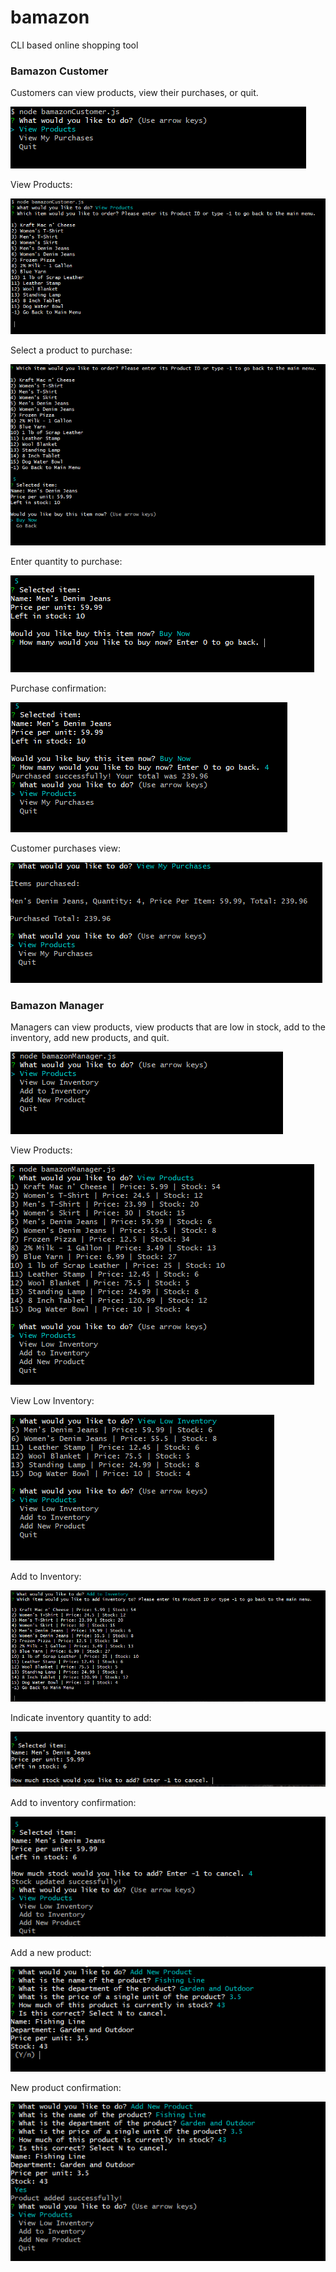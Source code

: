 # bamazon
CLI based online shopping tool

### Bamazon Customer

Customers can view products, view their purchases, or quit.

![bamazonCustomerStart](images/bamazonCustomerStart.png)

View Products:

![bamazonCustomerViewProducts](images/bamazonCustomerViewProducts.png)

Select a product to purchase:

![bamazonCustomerBuyProductConfirm](images/bamazonCustomerBuyProductConfirm.png)

Enter quantity to purchase:

![bamazonCustomerBuyProductQuantity](images/bamazonCustomerBuyProductQuantity.png)

Purchase confirmation:

![bamazonCustomerPurchaseConfirmation](images/bamazonCustomerPurchaseConfirmation.png)

Customer purchases view:

![bamazonCustomerViewPurchases](images/bamazonCustomerViewPurchases.png)

### Bamazon Manager

Managers can view products, view products that are low in stock, add to the inventory, add new products, and quit.

![bamazonManagerStart](images/bamazonManagerStart.png)

View Products:

![bamazonManagerViewProducts](images/bamazonManagerViewProducts.png)

View Low Inventory:

![bamazonManagerViewLowStock](images/bamazonManagerViewLowStock.png)

Add to Inventory:

![bamazonManagerAddToStock](images/bamazonManagerAddToStock.png)

Indicate inventory quantity to add:

![bamazonManagerAddQuantity](images/bamazonManagerAddQuantity.png)

Add to inventory confirmation:

![bamazonManagerAddQuantityConfirmation](images/bamazonManagerAddQuantityConfirmation.png)

Add a new product:

![bamazonManagerAddProduct](images/bamazonManagerAddProduct.png)

New product confirmation:

![bamazonManagerAddProductConfirmation](images/bamazonManagerAddProductConfirmation.png)

